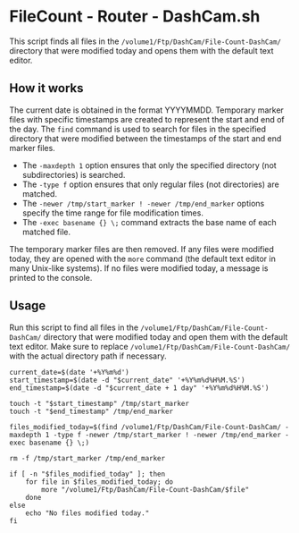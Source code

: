 # FileCount - Router - DashCam.sh

This script finds all files in the `/volume1/Ftp/DashCam/File-Count-DashCam/` directory that were modified today and opens them with the default text editor.

## How it works

The current date is obtained in the format YYYYMMDD. Temporary marker files with specific timestamps are created to represent the start and end of the day. The `find` command is used to search for files in the specified directory that were modified between the timestamps of the start and end marker files.

- The `-maxdepth 1` option ensures that only the specified directory (not subdirectories) is searched.
- The `-type f` option ensures that only regular files (not directories) are matched.
- The `-newer /tmp/start_marker ! -newer /tmp/end_marker` options specify the time range for file modification times.
- The `-exec basename {} \;` command extracts the base name of each matched file.

The temporary marker files are then removed. If any files were modified today, they are opened with the `more` command (the default text editor in many Unix-like systems). If no files were modified today, a message is printed to the console.

## Usage

Run this script to find all files in the `/volume1/Ftp/DashCam/File-Count-DashCam/` directory that were modified today and open them with the default text editor. Make sure to replace `/volume1/Ftp/DashCam/File-Count-DashCam/` with the actual directory path if necessary.

```shellscript
current_date=$(date '+%Y%m%d')
start_timestamp=$(date -d "$current_date" '+%Y%m%d%H%M.%S')
end_timestamp=$(date -d "$current_date + 1 day" '+%Y%m%d%H%M.%S')

touch -t "$start_timestamp" /tmp/start_marker
touch -t "$end_timestamp" /tmp/end_marker

files_modified_today=$(find /volume1/Ftp/DashCam/File-Count-DashCam/ -maxdepth 1 -type f -newer /tmp/start_marker ! -newer /tmp/end_marker -exec basename {} \;)

rm -f /tmp/start_marker /tmp/end_marker

if [ -n "$files_modified_today" ]; then
    for file in $files_modified_today; do
        more "/volume1/Ftp/DashCam/File-Count-DashCam/$file"  
    done
else
    echo "No files modified today."
fi